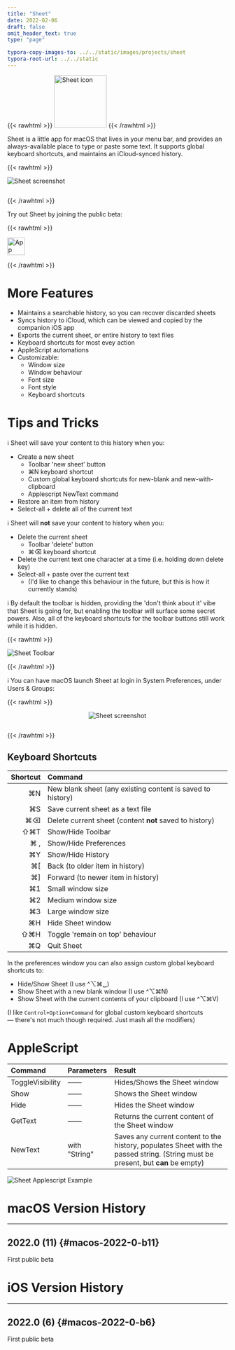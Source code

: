 ```yaml
---
title: "Sheet"
date: 2022-02-06
draft: false
omit_header_text: true
type: "page"

typora-copy-images-to: ../../static/images/projects/sheet
typora-root-url: ../../static
---
```


{{< rawhtml >}}
<img src="/images/projects/sheet/sheet-icon.png" alt="Sheet icon" width="120" height="120" class="center">
{{< /rawhtml >}}

Sheet is a little app for macOS that lives in your menu bar, and provides an always-available place to type or paste some text. It supports global keyboard shortcuts, and maintains an iCloud-synced history.

{{< rawhtml >}}

<img src="/images/projects/sheet/sheet-screenshot-prefs-crop.png" alt="Sheet screenshot" style="margin-left: auto; margin-right: auto; margin-bottom: 1em;">

{{< /rawhtml >}}

Try out Sheet by joining the public beta:

{{< rawhtml >}}

<a href="https://testflight.apple.com/join/YxROrjRM">
	<img src="/images/projects/app-store.png" alt="App Store" height="40" style="margin-left: auto; margin-right: auto;"></a>

{{< /rawhtml >}}

# More Features

- Maintains a searchable history, so you can recover discarded sheets
- Syncs history to iCloud, which can be viewed and copied by the companion iOS app
- Exports the current sheet, or entire history to text files
- Keyboard shortcuts for most evey action
- AppleScript automations
- Customizable:
    - Window size
    - Window behaviour
    - Font size
    - Font style
    - Keyboard shortcuts

# Tips and Tricks

ℹ️ Sheet will save your content to this history when you:

- Create a new sheet 
	- Toolbar 'new sheet' button
	- ⌘N keyboard shortcut
	- Custom global keyboard shortcuts for new-blank and new-with-clipboard
	- Applescript NewText command
- Restore an item from history
- Select-all + delete all of the current text

ℹ️ Sheet will **not** save your content to history when you:

- Delete the current sheet
	- Toolbar 'delete' button
	- ⌘⌫ keyboard shortcut
- Delete the current text one character at a time (i.e. holding down delete key)
- Select-all + paste over the current text
	- (I'd like to change this behaviour in the future, but this is how it currently stands)

ℹ️ By default the toolbar is hidden, providing the 'don't think about it' vibe that Sheet is going for, but enabling the toolbar will surface some secret powers. Also, all of the keyboard shortcuts for the toolbar buttons still work while it is hidden.

{{< rawhtml >}}

<img src="/images/projects/sheet/sheet-toolbar.png" alt="Sheet Toolbar" 	style="margin-left: auto; margin-right: auto;">


{{< /rawhtml >}}

ℹ️ You can have macOS launch Sheet at login in System Preferences, under Users & Groups:

{{< rawhtml >}}

<div style="display: flex; flex-wrap: wrap; align-items:center">
<img src="/images/projects/sheet/sheet-open-at-login.png" alt="Sheet screenshot" style="margin-left: auto; margin-right: auto; margin-bottom: 1em;">
</div>

{{< /rawhtml >}}

## Keyboard Shortcuts

| Shortcut | Command                                                    |
| -------: | :--------------------------------------------------------- |
|       ⌘N | New blank sheet (any existing content is saved to history) |
|       ⌘S | Save current sheet as a text file                          |
|       ⌘⌫ | Delete current sheet (content **not** saved to history)    |
|      ⇧⌘T | Show/Hide Toolbar                                          |
|      ⌘ , | Show/Hide Preferences                                      |
|       ⌘Y | Show/Hide History                                          |
|       ⌘[ | Back (to older item in history)                            |
|       ⌘] | Forward (to newer item in history)                         |
|       ⌘1 | Small window size                                          |
|       ⌘2 | Medium window size                                         |
|       ⌘3 | Large window size                                          |
|       ⌘H | Hide Sheet window                                          |
|      ⇧⌘H | Toggle 'remain on top' behaviour                           |
|       ⌘Q | Quit Sheet                                                 |

In the preferences window you can also assign custom global keyboard shortcuts to:

- Hide/Show Sheet (I use ^⌥⌘␣)
- Show Sheet with a new blank window (I use ^⌥⌘N)
- Show Sheet with the current contents of your clipboard (I use ^⌥⌘V)

(I like `Control+Option+Command` for global custom keyboard shortcuts — there's not much though required. Just mash all the modifiers)

# AppleScript

| Command          | Parameters    | Result                                                       |
| :--------------- | :------------ | :----------------------------------------------------------- |
| ToggleVisibility | ——            | Hides/Shows the Sheet window                                 |
| Show             | ——            | Shows the Sheet window                                       |
| Hide             | ——            | Hides the Sheet window                                       |
| GetText          | ——            | Returns the current content of the Sheet window              |
| NewText          | with "String" | Saves any current content to the history, populates Sheet with the passed string. (String must be present, but **can** be empty) |

![Sheet Applescript Example](/images/projects/sheet/sheet-applescript-example.png)

# macOS Version History

---

## 2022.0 (11) {#macos-2022-0-b11}

First public beta

# iOS Version History

---

## 2022.0 (6) {#macos-2022-0-b6}

First public beta

